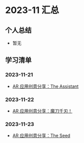 # 2023-11 汇总
## 个人总结
* 暂无

## 学习清单
### 2023-11-21
* [AR 应用创意分享：The Assistant](./2023-11-21/AR%20应用创意分享：The%20Assistant.md)

### 2023-11-22
* [AR 应用创意分享：魔刀千刃！](./2023-11-22/AR%20应用创意分享：魔刀千刃！.md)

### 2023-11-23
* [AR 应用创意分享：The Seed](./2023-11-23/AR%20应用创意分享：The%20Seed.md)
